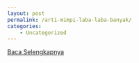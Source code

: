 ```yaml
---
layout: post
permalink: /arti-mimpi-laba-laba-banyak/
categories:
    - Uncategorized
---
```


[Baca Selengkapnya](/07)